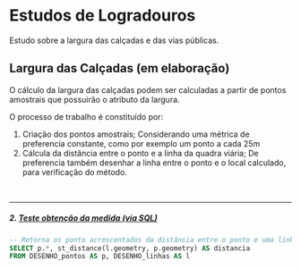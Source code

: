 # Estudos de Logradouros
Estudo sobre a largura das calçadas e das vias públicas.

## Largura das Calçadas (em elaboração)
O cálculo da largura das calçadas podem ser calculadas a partir de pontos amostrais que possuirão o atributo da largura.

O processo de trabalho é constituído por:
1. Criação dos pontos amostrais;
    Considerando uma métrica de preferencia constante, como por exemplo um ponto a cada 25m
2. Cálcula da distância entre o ponto e a linha da quadra viária;
    De preferencia também desenhar a linha entre o ponto e o local calculado, para verificação do método.
<br>


-------------------
##### 2. [Teste obtenção da medida (via SQL)](https://github.com/mbaliu/Analises-Urbanas/blob/master/Logradouro/SQL_distanciaPontoLinha.sql)
```sql
-- Retorna os ponto acrescentados da distância entre o ponto e uma linha
SELECT p.*, st_distance(l.geometry, p.geometry) AS distancia
FROM DESENHO_pontos AS p, DESENHO_linhas AS l
```
